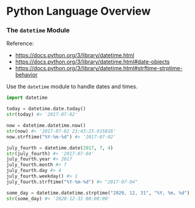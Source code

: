 # Python Language Overview

### The `datetime` Module

Reference:

  + https://docs.python.org/3/library/datetime.html
  + https://docs.python.org/3/library/datetime.html#date-objects
  + https://docs.python.org/3/library/datetime.html#strftime-strptime-behavior

Use the `datetime` module to handle dates and times.

```python
import datetime

today = datetime.date.today()
str(today) #> '2017-07-02'

now = datetime.datetime.now()
str(now) #> '2017-07-02 23:43:25.915816'
now.strftime("%Y-%m-%d") #> '2017-07-02'

july_fourth = datetime.date(2017, 7, 4)
str(july_fourth) #> '2017-07-04'
july_fourth.year #> 2017
july_fourth.month #> 7
july_fourth.day #> 4
july_fourth.weekday() #> 1
july_fourth.strftime("%Y-%m-%d") #> "2017-07-04"

some_day = datetime.datetime.strptime("2020, 12, 31", "%Y, %m, %d")
str(some_day) #> '2020-12-31 00:00:00'
```
